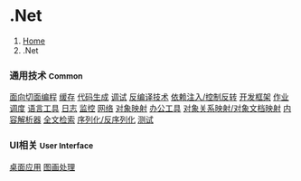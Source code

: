 # <span class="fa fa-windows" aria-hidden="true"></span> .Net

<ol class="breadcrumb"><li><a href="/">Home</a></li><li class="active">.Net</li></ol>

### 通用技术 <small>Common</small>
<a class="btn btn-default" href="/server/dotnet/aop.md" role="button">面向切面编程</a> <a class="btn btn-default" href="/server/dotnet/caching.md" role="button">缓存</a> <a class="btn btn-default" href="/server/dotnet/code-generator.md" role="button">代码生成</a> <a class="btn btn-default" href="/server/dotnet/debugging.md" role="button">调试</a> <a class="btn btn-default" href="/server/dotnet/decomplier.md" role="button">反编译技术</a> <a class="btn btn-default" href="/server/dotnet/di-ioc.md" role="button">依赖注入/控制反转</a> <a class="btn btn-default" href="/server/dotnet/framework.md" role="button">开发框架</a> <a class="btn btn-default" href="/server/dotnet/job.md" role="button">作业调度</a> <a class="btn btn-default" href="/server/dotnet/language.md" role="button">语言工具</a> <a class="btn btn-default" href="/server/dotnet/logging.md" role="button">日志</a> <a class="btn btn-default" href="/server/dotnet/monitor.md" role="button">监控</a> <a class="btn btn-default" href="/server/dotnet/networking.md" role="button">网络</a> <a class="btn btn-default" href="/server/dotnet/object-mapping.md" role="button">对象映射</a> <a class="btn btn-default" href="/server/dotnet/office.md" role="button">办公工具</a> <a class="btn btn-default" href="/server/dotnet/orm-odm.md" role="button">对象关系映射/对象文档映射</a> <a class="btn btn-default" href="/server/dotnet/parser.md" role="button">内容解析器</a> <a class="btn btn-default" href="/server/dotnet/search.md" role="button">全文检索</a> <a class="btn btn-default" href="/server/dotnet/serialization.md" role="button">序列化/反序列化</a> <a class="btn btn-default" href="/server/dotnet/testing.md" role="button">测试</a>

### UI相关 <small>User Interface</small>
<a class="btn btn-default" href="/server/dotnet/desktop-app.md" role="button">桌面应用</a> <a class="btn btn-default" href="/server/dotnet/drawing.md" role="button">图画处理</a>

